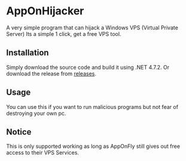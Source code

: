 # AppOnHijacker
A very simple program that can hijack a Windows VPS (Virtual Private Server)
Its a simple 1 click, get a free VPS tool.

## Installation
Simply download the source code and build it using .NET 4.7.2.
Or download the release from [releases](https://github.com/Zebratic/AppOnHijacker/releases).

## Usage
You can use this if you want to run malicious programs but not fear of destroying your own pc.

## Notice
This is only supported working as long as AppOnFly still gives out free access to their VPS Services.
